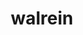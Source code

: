 ---
id: 365
title: walrein
types: [ice,water]
image: https://raw.githubusercontent.com/PokeAPI/sprites/master/sprites/pokemon/365.png
---